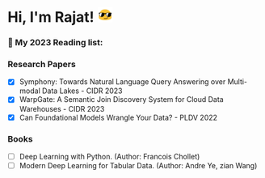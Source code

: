 <h1> Hi, I'm Rajat! <img src="https://github.com/rajatb115/rajatb115/blob/main/images/hi_there.gif" width="30"/></h1>

<!--
<p>Welcome to my page! </br> I'm Thomas, Fullstack developer from <img src="https://cdn-icons-png.flaticon.com/512/197/197560.png" width="13"/> <b>Lorient, France</b>, currently living in <img src="https://cdn-icons-png.flaticon.com/512/197/197564.png" width="13"/> <b>Stockholm, Sweden</b>. </p>
<h3>Things I code with</h3>


**rajatb115/rajatb115** is a ✨ _special_ ✨ repository because its `README.md` (this file) appears on your GitHub profile.

Here are some ideas to get you started:

- 🔭 I’m currently working on ...
- 🌱 I’m currently learning ...
- 👯 I’m looking to collaborate on ...
- 🤔 I’m looking for help with ...
- 💬 Ask me about ...
- 📫 How to reach me: ...
- 😄 Pronouns: ...
- ⚡ Fun fact: ...
-->

<h3>🔭 My 2023 Reading list:</h3>

<h3> Research Papers </h3>

- [x] Symphony: Towards Natural Language Query Answering over Multi-modal Data Lakes - CIDR 2023
- [X] WarpGate: A Semantic Join Discovery System for Cloud Data Warehouses - CIDR 2023
- [X] Can Foundational Models Wrangle Your Data? - PLDV 2022

<h3> Books </h3>

- [ ] Deep Learning with Python. (Author: Francois Chollet)
- [ ] Modern Deep Learning for Tabular Data. (Author: Andre Ye, zian Wang)
